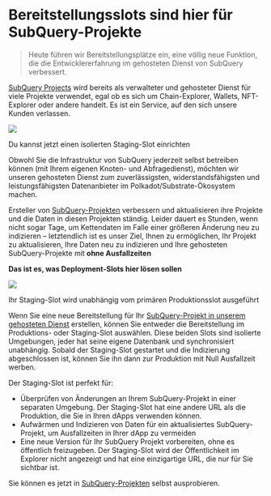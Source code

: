 # Bereitstellungsslots sind hier für SubQuery-Projekte

> Heute führen wir Bereitstellungsplätze ein, eine völlig neue Funktion, die die Entwicklererfahrung im gehosteten Dienst von SubQuery verbessert.

[SubQuery Projects](https://project.subquery.network/) wird bereits als verwalteter und gehosteter Dienst für viele Projekte verwendet, egal ob es sich um Chain-Explorer, Wallets, NFT-Explorer oder andere handelt. Es ist ein Service, auf den sich unsere Kunden verlassen.

![](https://miro.medium.com/max/1400/0*PugDgh6weZspRIO2)

Du kannst jetzt einen isolierten Staging-Slot einrichten

Obwohl Sie die Infrastruktur von SubQuery jederzeit selbst betreiben können (mit Ihrem eigenen Knoten- und Abfragedienst), möchten wir unseren gehosteten Dienst zum zuverlässigsten, widerstandsfähigsten und leistungsfähigsten Datenanbieter im Polkadot/Substrate-Ökosystem machen.

Ersteller von [SubQuery-Projekten](https://project.subquery.network/) verbessern und aktualisieren ihre Projekte und die Daten in diesen Projekten ständig. Leider dauert es Stunden, wenn nicht sogar Tage, um Kettendaten im Falle einer größeren Änderung neu zu indizieren – letztendlich ist es unser Ziel, Ihnen zu ermöglichen, Ihr Projekt zu aktualisieren, Ihre Daten neu zu indizieren und Ihre gehosteten SubQuery-Projekte mit **ohne Ausfallzeiten**

**Das ist es, was Deployment-Slots hier lösen sollen**

![](https://miro.medium.com/max/1400/0*vQ33aqhn1eVllo5t)

Ihr Staging-Slot wird unabhängig vom primären Produktionsslot ausgeführt

Wenn Sie eine neue Bereitstellung für Ihr [SubQuery-Projekt in unserem gehosteten Dienst](https://project.subquery.network/) erstellen, können Sie entweder die Bereitstellung im Produktions- oder Staging-Slot auswählen. Diese beiden Slots sind isolierte Umgebungen, jeder hat seine eigene Datenbank und synchronisiert unabhängig. Sobald der Staging-Slot gestartet und die Indizierung abgeschlossen ist, können Sie ihn dann zur Produktion mit Null Ausfallzeit werben.

Der Staging-Slot ist perfekt für:

- Überprüfen von Änderungen an Ihrem SubQuery-Projekt in einer separaten Umgebung. Der Staging-Slot hat eine andere URL als die Produktion, die Sie in Ihren dApps verwenden können.
- Aufwärmen und Indizieren von Daten für ein aktualisiertes SubQuery-Projekt, um Ausfallzeiten in Ihrer dApp zu vermeiden
- Eine neue Version für Ihr SubQuery Projekt vorbereiten, ohne es öffentlich freizugeben. Der Staging-Slot wird der Öffentlichkeit im Explorer nicht angezeigt und hat eine einzigartige URL, die nur für Sie sichtbar ist.

Sie können es jetzt in [SubQuery-Projekten](https://project.subquery.network/) selbst ausprobieren.
